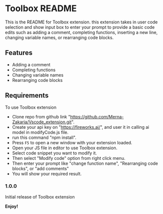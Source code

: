 # Toolbox README

This is the README for Toolbox extension. this extension takes in user code selection and show input box to enter your prompt to provide a basic code edits such as adding a comment, completing functions, inserting a new line, changing variable names, or rearranging code blocks.

## Features

* Adding a comment
* Completing functions
* Changing variable names
* Rearranging code blocks

## Requirements

To use Toolbox extension
* Clone repo from github link "https://github.com/Merna-Zakaria/Vscode_extension.git".
* Create your api key on "https://fireworks.ai/", and user it in calling ai model in modifyCode.js file.
* run this command "npm install".
* Press `F5` to open a new window with your extension loaded.
* Open your JS file in editor to use Toolbox extension.
* Select code snippet you want to modify it.
* Then select "Modify code" option from right click menu.
* Then enter your prompt like "change function name", "Rearranging code blocks", or "add comments"
* You will show your required result.

### 1.0.0

Initial release of Toolbox extension

**Enjoy!**
